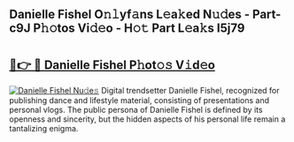 ## Danielle Fishel O𝚗𝚕yf𝚊ns L𝚎a𝚔ed N𝚞𝚍es - Part-c9J P𝚑𝚘tos Vi𝚍𝚎o - H𝚘𝚝 Part L𝚎a𝚔s I5j79

# <h2><a href="http://kf2u7b4.oniu.top/?m=Danielle+Fishel">🔗👉 🔴 Danielle Fishel P𝚑ot𝚘𝚜 V𝚒d𝚎o</a></h2>

[![Danielle Fishel Nu𝚍e𝚜](https://i.imgur.com/0qMVB7G.gif)](http://kf2u7b4.oniu.top/?m=Danielle+Fishel)
Digital trendsetter Danielle Fishel, recognized for publishing dance and lifestyle material, consisting of presentations and personal vlogs. The public persona of Danielle Fishel is defined by its openness and sincerity, but the hidden aspects of his personal life remain a tantalizing enigma.  

